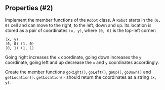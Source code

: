 ## Properties (#2)

Implement the member functions of the `Robot` class. A `Robot` starts in the
`(0, 0)` cell and can move to the right, to the left, down and up. Its location
is stored as a pair of coordinates `(x, y)`, where `(0, 0)` is the top-left
corner:

```
(x, y)
(0, 0) (1, 0)
(0, 1) (1, 1)
```

Going right increases the `x` coordinate, going down increases the `y`
coordinate, going left and up decrease the `x` and `y` coordinates accordingly.

Create the member functions `goRight()`, `goLeft()`, `goUp()`, `goDown()` and
`getLocation()`. `getLocation()` should return the coordinates as a string `(x,
y)`.